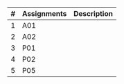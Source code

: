 |   #   | Assignments             | Description                                        |
| :---: | ---------------- | -------------------------------------------------- |
|   1   | A01         |  |
|   2   | A02  |         |
|   3   | P01 ||
|   4   | P02 |  |
|   5   | P05 ||
